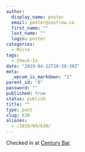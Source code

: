 ```yaml
---
author:
  display_name: poster
  email: poster@zastrow.co
  first_name: ""
  last_name: ""
  login: poster
categories:
  - Micro
tags:
  - Check-In
date: "2019-04-22T20:30:30Z"
meta:
  _wpcom_is_markdown: "1"
parent_id: "0"
password: ""
published: true
status: publish
title: ""
type: post
slug: 630
aliases:
  - /2019/04/630/
---
```

<p>Checked in at <a href="http://4sq.com/as95Yy">Century Bar</a>.</p>

